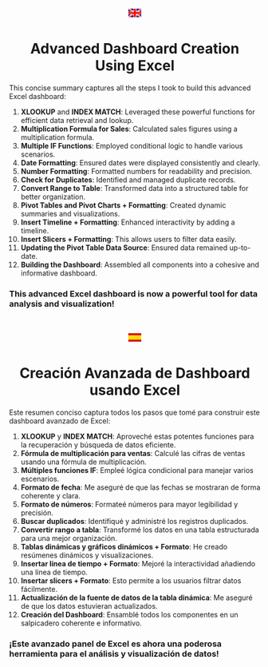 <h1 align="center">
<img src="https://github.com/Karim-Medlej/Karim-Medlej/blob/main/gb.jpg" width="5%" height="5%">
</h1>

<h1 align="center">Advanced Dashboard Creation Using Excel</h1>

This concise summary captures all the steps I took to build this advanced Excel dashboard:

1. **XLOOKUP** and **INDEX MATCH**: Leveraged these powerful functions for efficient data retrieval and lookup.
2. **Multiplication Formula for Sales**: Calculated sales figures using a multiplication formula.
3. **Multiple IF Functions**: Employed conditional logic to handle various scenarios.
4. **Date Formatting**: Ensured dates were displayed consistently and clearly.
5. **Number Formatting**: Formatted numbers for readability and precision.
6. **Check for Duplicates**: Identified and managed duplicate records.
7. **Convert Range to Table**: Transformed data into a structured table for better organization.
8. **Pivot Tables and Pivot Charts + Formatting**: Created dynamic summaries and visualizations.
9. **Insert Timeline + Formatting**: Enhanced interactivity by adding a timeline.
10. **Insert Slicers + Formatting**: This allows users to filter data easily.
11. **Updating the Pivot Table Data Source**: Ensured data remained up-to-date.
12. **Building the Dashboard**: Assembled all components into a cohesive and informative dashboard.

### This advanced Excel dashboard is now a powerful tool for data analysis and visualization!

 <h1 align="center">
<img src="https://github.com/Karim-Medlej/Karim-Medlej/blob/main/esp.jpg" width="5%" height="5%">
</h1>

<h1 align="center">Creación Avanzada de Dashboard usando Excel</h1>

Este resumen conciso captura todos los pasos que tomé para construir este dashboard avanzado de Excel:

1. **XLOOKUP** y **INDEX MATCH**: Aproveché estas potentes funciones para la recuperación y búsqueda de datos eficiente.
2. **Fórmula de multiplicación para ventas**: Calculé las cifras de ventas usando una fórmula de multiplicación.
3. **Múltiples funciones IF**: Empleé lógica condicional para manejar varios escenarios.
4. **Formato de fecha**: Me aseguré de que las fechas se mostraran de forma coherente y clara.
5. **Formato de números**: Formateé números para mayor legibilidad y precisión.
6. **Buscar duplicados**: Identifiqué y administré los registros duplicados.
7. **Convertir rango a tabla**: Transformé los datos en una tabla estructurada para una mejor organización.
8. **Tablas dinámicas y gráficos dinámicos + Formato**: He creado resúmenes dinámicos y visualizaciones.
9. **Insertar línea de tiempo + Formato**: Mejoré la interactividad añadiendo una línea de tiempo.
10. **Insertar slicers + Formato**: Esto permite a los usuarios filtrar datos fácilmente.
11. **Actualización de la fuente de datos de la tabla dinámica**: Me aseguré de que los datos estuvieran actualizados.
12. **Creación del Dashboard**: Ensamblé todos los componentes en un salpicadero coherente e informativo.

### ¡Este avanzado panel de Excel es ahora una poderosa herramienta para el análisis y visualización de datos!
